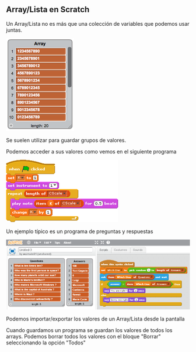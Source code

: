 ## Array/Lista en Scratch

Un Array/Lista no es más que una colección de variables que podemos usar juntas.

![Array](../images/Array.png)

Se suelen utilizar para guardar grupos de valores.

Podemos acceder a sus valores como vemos en el siguiente programa

![ProgramaArray.png](../images/ProgramaArray.png)

Un ejemplo típico es un programa de preguntas y respuestas

![arrays_PreguntasRespuestas.png](../images/arrays_PreguntasRespuestas.png)

Podemos importar/exportar los valores de un Array/Lista desde la pantalla


Cuando guardamos un programa se guardan los valores de todos los arrays.
Podemos borrar todos los valores con el bloque "Borrar" seleccionando la opción "Todos"

